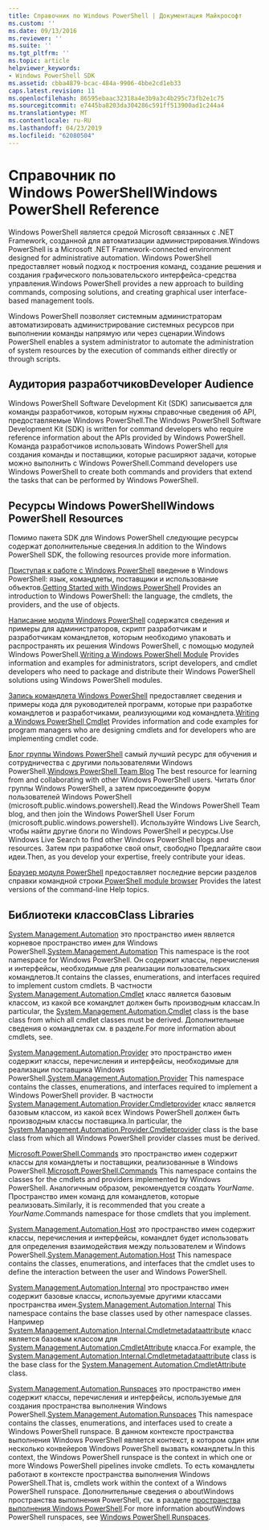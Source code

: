 ```yaml
---
title: Справочник по Windows PowerShell | Документация Майкрософт
ms.custom: ''
ms.date: 09/13/2016
ms.reviewer: ''
ms.suite: ''
ms.tgt_pltfrm: ''
ms.topic: article
helpviewer_keywords:
- Windows PowerShell SDK
ms.assetid: cbba4879-bcac-484a-9906-4bbe2cd1eb33
caps.latest.revision: 11
ms.openlocfilehash: 86595ebaac32318a4e3b9a3c4b295c73fb2e1c75
ms.sourcegitcommit: e7445ba8203da304286c591ff513900ad1c244a4
ms.translationtype: MT
ms.contentlocale: ru-RU
ms.lasthandoff: 04/23/2019
ms.locfileid: "62080504"
---
```

# <a name="windows-powershell-reference"></a><span data-ttu-id="dee98-102">Справочник по Windows PowerShell</span><span class="sxs-lookup"><span data-stu-id="dee98-102">Windows PowerShell Reference</span></span>

<span data-ttu-id="dee98-103">Windows PowerShell является средой Microsoft связанных с .NET Framework, созданной для автоматизации администрирования.</span><span class="sxs-lookup"><span data-stu-id="dee98-103">Windows PowerShell is a Microsoft .NET Framework-connected environment designed for administrative automation.</span></span> <span data-ttu-id="dee98-104">Windows PowerShell предоставляет новый подход к построения команд, создание решения и создания графического пользовательского интерфейса-средства управления.</span><span class="sxs-lookup"><span data-stu-id="dee98-104">Windows PowerShell provides a new approach to building commands, composing solutions, and creating graphical user interface-based management tools.</span></span>

<span data-ttu-id="dee98-105">Windows PowerShell позволяет системным администраторам автоматизировать администрирование системных ресурсов при выполнении команды напрямую или через сценарии.</span><span class="sxs-lookup"><span data-stu-id="dee98-105">Windows PowerShell enables a system administrator to automate the administration of system resources by the execution of commands either directly or through scripts.</span></span>

## <a name="developer-audience"></a><span data-ttu-id="dee98-106">Аудитория разработчиков</span><span class="sxs-lookup"><span data-stu-id="dee98-106">Developer Audience</span></span>

<span data-ttu-id="dee98-107">Windows PowerShell Software Development Kit (SDK) записывается для команды разработчиков, которым нужны справочные сведения об API, предоставляемые Windows PowerShell.</span><span class="sxs-lookup"><span data-stu-id="dee98-107">The Windows PowerShell Software Development Kit (SDK) is written for command developers who require reference information about the APIs provided by Windows PowerShell.</span></span> <span data-ttu-id="dee98-108">Команда разработчиков использовать Windows PowerShell для создания команды и поставщики, которые расширяют задачи, которые можно выполнить с Windows PowerShell.</span><span class="sxs-lookup"><span data-stu-id="dee98-108">Command developers use Windows PowerShell to create both commands and providers that extend the tasks that can be performed by Windows PowerShell.</span></span>

## <a name="windows-powershell-resources"></a><span data-ttu-id="dee98-109">Ресурсы Windows PowerShell</span><span class="sxs-lookup"><span data-stu-id="dee98-109">Windows PowerShell Resources</span></span>

<span data-ttu-id="dee98-110">Помимо пакета SDK для Windows PowerShell следующие ресурсы содержат дополнительные сведения.</span><span class="sxs-lookup"><span data-stu-id="dee98-110">In addition to the Windows PowerShell SDK, the following resources provide more information.</span></span>

<span data-ttu-id="dee98-111">[Приступая к работе с Windows PowerShell](/powershell/scripting/getting-started/getting-started-with-windows-powershell) введение в Windows PowerShell: язык, командлеты, поставщики и использование объектов.</span><span class="sxs-lookup"><span data-stu-id="dee98-111">[Getting Started with Windows PowerShell](/powershell/scripting/getting-started/getting-started-with-windows-powershell) Provides an introduction to Windows PowerShell: the language, the cmdlets, the providers, and the use of objects.</span></span>

<span data-ttu-id="dee98-112">[Написание модуля Windows PowerShell](./module/writing-a-windows-powershell-module.md) содержатся сведения и примеры для администраторов, скрипт разработчикам и разработчикам командлетов, которым необходимо упаковать и распространять их решения Windows PowerShell, с помощью модулей Windows PowerShell.</span><span class="sxs-lookup"><span data-stu-id="dee98-112">[Writing a Windows PowerShell Module](./module/writing-a-windows-powershell-module.md) Provides information and examples for administrators, script developers, and cmdlet developers who need to package and distribute their Windows PowerShell solutions using Windows PowerShell modules.</span></span>

<span data-ttu-id="dee98-113">[Запись командлета Windows PowerShell](./cmdlet/writing-a-windows-powershell-cmdlet.md) предоставляет сведения и примеры кода для руководителей программ, которые при разработке командлетов и разработчиками, реализующими код командлета.</span><span class="sxs-lookup"><span data-stu-id="dee98-113">[Writing a Windows PowerShell Cmdlet](./cmdlet/writing-a-windows-powershell-cmdlet.md) Provides information and code examples for program managers who are designing cmdlets and for developers who are implementing cmdlet code.</span></span>

<span data-ttu-id="dee98-114">[Блог группы Windows PowerShell](https://blogs.msdn.microsoft.com/PowerShell/) самый лучший ресурс для обучения и сотрудничества с другими пользователями Windows PowerShell.</span><span class="sxs-lookup"><span data-stu-id="dee98-114">[Windows PowerShell Team Blog](https://blogs.msdn.microsoft.com/PowerShell/) The best resource for learning from and collaborating with other Windows PowerShell users.</span></span> <span data-ttu-id="dee98-115">Читать блог группы Windows PowerShell, а затем присоедините форум пользователей Windows PowerShell (microsoft.public.windows.powershell).</span><span class="sxs-lookup"><span data-stu-id="dee98-115">Read the Windows PowerShell Team blog, and then join the Windows PowerShell User Forum (microsoft.public.windows.powershell).</span></span> <span data-ttu-id="dee98-116">Используйте Windows Live Search, чтобы найти другие блоги по Windows PowerShell и ресурсы.</span><span class="sxs-lookup"><span data-stu-id="dee98-116">Use Windows Live Search to find other Windows PowerShell blogs and resources.</span></span> <span data-ttu-id="dee98-117">Затем при разработке свой опыт, свободно Предлагайте свои идеи.</span><span class="sxs-lookup"><span data-stu-id="dee98-117">Then, as you develop your expertise, freely contribute your ideas.</span></span>

<span data-ttu-id="dee98-118">[Браузер модуля PowerShell](/powershell/module/) предоставляет последние версии разделов справки командной строки.</span><span class="sxs-lookup"><span data-stu-id="dee98-118">[PowerShell module browser](/powershell/module/) Provides the latest versions of the command-line Help topics.</span></span>

## <a name="class-libraries"></a><span data-ttu-id="dee98-119">Библиотеки классов</span><span class="sxs-lookup"><span data-stu-id="dee98-119">Class Libraries</span></span>

<span data-ttu-id="dee98-120">[System.Management.Automation](/dotnet/api/System.Management.Automation) это пространство имен является корневое пространство имен для Windows PowerShell.</span><span class="sxs-lookup"><span data-stu-id="dee98-120">[System.Management.Automation](/dotnet/api/System.Management.Automation) This namespace is the root namespace for Windows PowerShell.</span></span> <span data-ttu-id="dee98-121">Он содержит классы, перечисления и интерфейсы, необходимые для реализации пользовательских командлетов.</span><span class="sxs-lookup"><span data-stu-id="dee98-121">It contains the classes, enumerations, and interfaces required to implement custom cmdlets.</span></span> <span data-ttu-id="dee98-122">В частности [System.Management.Automation.Cmdlet](/dotnet/api/System.Management.Automation.Cmdlet) класс является базовым классом, из какой все командлет должен быть производным классам.</span><span class="sxs-lookup"><span data-stu-id="dee98-122">In particular, the [System.Management.Automation.Cmdlet](/dotnet/api/System.Management.Automation.Cmdlet) class is the base class from which all cmdlet classes must be derived.</span></span> <span data-ttu-id="dee98-123">Дополнительные сведения о командлетах см. в разделе.</span><span class="sxs-lookup"><span data-stu-id="dee98-123">For more information about cmdlets, see.</span></span>

<span data-ttu-id="dee98-124">[System.Management.Automation.Provider](/dotnet/api/System.Management.Automation.Provider) это пространство имен содержит классы, перечисления и интерфейсы, необходимые для реализации поставщика Windows PowerShell.</span><span class="sxs-lookup"><span data-stu-id="dee98-124">[System.Management.Automation.Provider](/dotnet/api/System.Management.Automation.Provider) This namespace contains the classes, enumerations, and interfaces required to implement a Windows PowerShell provider.</span></span> <span data-ttu-id="dee98-125">В частности [System.Management.Automation.Provider.Cmdletprovider](/dotnet/api/System.Management.Automation.Provider.CmdletProvider) класс является базовым классом, из какой всех Windows PowerShell должен быть производным классы поставщика.</span><span class="sxs-lookup"><span data-stu-id="dee98-125">In particular, the [System.Management.Automation.Provider.Cmdletprovider](/dotnet/api/System.Management.Automation.Provider.CmdletProvider) class is the base class from which all Windows PowerShell provider classes must be derived.</span></span>

<span data-ttu-id="dee98-126">[Microsoft.PowerShell.Commands](/dotnet/api/Microsoft.PowerShell.Commands) это пространство имен содержит классы для командлеты и поставщики, реализованные в Windows PowerShell.</span><span class="sxs-lookup"><span data-stu-id="dee98-126">[Microsoft.PowerShell.Commands](/dotnet/api/Microsoft.PowerShell.Commands) This namespace contains the classes for the cmdlets and providers implemented by Windows PowerShell.</span></span> <span data-ttu-id="dee98-127">Аналогичным образом, рекомендуется создать *YourName*. Пространство имен команд для командлетов, которые реализовать.</span><span class="sxs-lookup"><span data-stu-id="dee98-127">Similarly, it is recommended that you create a *YourName*.Commands namespace for those cmdlets that you implement.</span></span>

<span data-ttu-id="dee98-128">[System.Management.Automation.Host](/dotnet/api/System.Management.Automation.Host) это пространство имен содержит классы, перечисления и интерфейсы, командлет будет использовать для определения взаимодействия между пользователем и Windows PowerShell.</span><span class="sxs-lookup"><span data-stu-id="dee98-128">[System.Management.Automation.Host](/dotnet/api/System.Management.Automation.Host) This namespace contains the classes, enumerations, and interfaces that the cmdlet uses to define the interaction between the user and Windows PowerShell.</span></span>

<span data-ttu-id="dee98-129">[System.Management.Automation.Internal](/dotnet/api/System.Management.Automation.Internal) это пространство имен содержит базовые классы, используемые другими классами пространства имен.</span><span class="sxs-lookup"><span data-stu-id="dee98-129">[System.Management.Automation.Internal](/dotnet/api/System.Management.Automation.Internal) This namespace contains the base classes used by other namespace classes.</span></span> <span data-ttu-id="dee98-130">Например [System.Management.Automation.Internal.Cmdletmetadataattribute](/dotnet/api/System.Management.Automation.Internal.CmdletMetadataAttribute) класс является базовым классом для [System.Management.Automation.CmdletAttribute](/dotnet/api/System.Management.Automation.CmdletAttribute) класса.</span><span class="sxs-lookup"><span data-stu-id="dee98-130">For example, the [System.Management.Automation.Internal.Cmdletmetadataattribute](/dotnet/api/System.Management.Automation.Internal.CmdletMetadataAttribute) class is the base class for the [System.Management.Automation.CmdletAttribute](/dotnet/api/System.Management.Automation.CmdletAttribute) class.</span></span>

<span data-ttu-id="dee98-131">[System.Management.Automation.Runspaces](/dotnet/api/System.Management.Automation.Runspaces) это пространство имен содержит классы, перечисления и интерфейсы, используемые для создания пространства выполнения Windows PowerShell.</span><span class="sxs-lookup"><span data-stu-id="dee98-131">[System.Management.Automation.Runspaces](/dotnet/api/System.Management.Automation.Runspaces) This namespace contains the classes, enumerations, and interfaces used to create a Windows PowerShell runspace.</span></span> <span data-ttu-id="dee98-132">В данном контексте пространства выполнения Windows PowerShell является контекст, в котором один или несколько конвейеров Windows PowerShell вызвать командлеты.</span><span class="sxs-lookup"><span data-stu-id="dee98-132">In this context, the Windows PowerShell runspace is the context in which one or more Windows PowerShell pipelines invoke cmdlets.</span></span> <span data-ttu-id="dee98-133">То есть командлеты работают в контексте пространства выполнения Windows PowerShell.</span><span class="sxs-lookup"><span data-stu-id="dee98-133">That is, cmdlets work within the context of a Windows PowerShell runspace.</span></span> <span data-ttu-id="dee98-134">Дополнительные сведения о aboutWindows пространства выполнения PowerShell, см. в разделе [пространства выполнения Windows PowerShell](http://msdn.microsoft.com/en-us/a1582cfe-f06d-4aff-adc6-71f49a860ce9).</span><span class="sxs-lookup"><span data-stu-id="dee98-134">For more information aboutWindows PowerShell runspaces, see [Windows PowerShell Runspaces](http://msdn.microsoft.com/en-us/a1582cfe-f06d-4aff-adc6-71f49a860ce9).</span></span>
